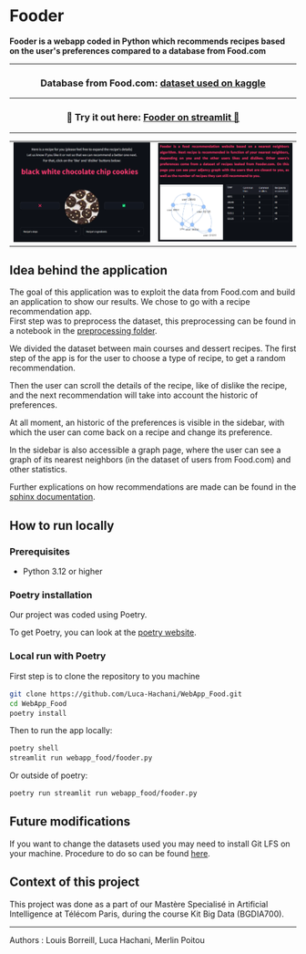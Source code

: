 # Fooder 

**Fooder is a webapp coded in Python which recommends recipes based on the user's preferences compared to a database from Food.com**

---
<h3 align="center">
    Database from Food.com: <a href="https://www.kaggle.com/datasets/shuyangli94/food-com-recipes-and-user-interactions/data">dataset used on kaggle</a>
</h3>

---

<h3 align="center">
    🍕 Try it out here: <a href="https://webappfoodgit-dpbqi4cqyhu79zzq5gqphy.streamlit.app/"> Fooder on streamlit 🍰 </a>
</h3>

---

<table>
    <tr><td><img src="./app_example/main_page.png"></td><td><img src="./app_example/graph.png"></td></tr>
</table>

## Idea behind the application

The goal of this application was to exploit the data from Food.com and build an application to show our results. We chose to go with a recipe recommendation app.  
First step was to preprocess the dataset, this preprocessing can be found in a notebook in the [preprocessing folder](./preprocessing/). 

We divided the dataset between main courses and dessert recipes. The first step of the app is for the user to choose a type of recipe, to get a random recommendation.

Then the user can scroll the details of the recipe, like of dislike the recipe, and the next recommendation will take into account the historic of preferences.

At all moment, an historic of the preferences is visible in the sidebar, with which the user can come back on a recipe and change its preference. 

In the sidebar is also accessible a graph page, where the user can see a graph of its nearest neighbors (in the dataset of users from Food.com) and other statistics.

Further explications on how recommendations are made can be found in the [sphinx documentation](./docs/).


## How to run locally

### Prerequisites
- Python 3.12 or higher

### Poetry installation

Our project was coded using Poetry. 

To get Poetry, you can look at the [poetry website](https://python-poetry.org/).

### Local run with Poetry

First step is to clone the repository to you machine 
```bash
git clone https://github.com/Luca-Hachani/WebApp_Food.git
cd WebApp_Food
poetry install
```

Then to run the app locally:
```bash
poetry shell
streamlit run webapp_food/fooder.py
```

Or outside of poetry:
```bash
poetry run streamlit run webapp_food/fooder.py
```

## Future modifications

If you want to change the datasets used you may need to install Git LFS on your machine. 
Procedure to do so can be found [here](https://docs.github.com/en/repositories/working-with-files/managing-large-files/installing-git-large-file-storage).

## Context of this project

This project was done as a part of our Mastère Specialisé in Artificial Intelligence at Télécom Paris, during the course Kit Big Data (BGDIA700).

---


Authors :
Louis Borreill, Luca Hachani, Merlin Poitou


